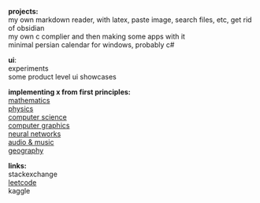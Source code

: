 **projects:**<br/>
my own markdown reader, with latex, paste image, search files, etc, get rid of obsidian<br/>
my own c complier and then making some apps with it<br/>
minimal persian calendar for windows, probably c#<br/>



**ui**:<br/>
experiments<br/>
some product level ui showcases<br/>

**implementing x from first principles:**<br/>
[mathematics](https://github.com/amin-abaspour/mathematics)<br/>
[physics](https://github.com/amin-abaspour/physics)<br/>
[computer science](https://github.com/amin-abaspour/computer-science)<br/>
[computer graphics](https://github.com/amin-abaspour/computer-graphics)<br/>
[neural networks](https://github.com/amin-abaspour/neural-networks)<br/>
[audio & music](https://github.com/amin-abaspour/music)<br/>
[geography](https://github.com/amin-abaspour/geography)<br/>

**links:**<br/>
stackexchange<br/>
[leetcode](https://leetcode.com/u/amin-abaspour/)<br/>
kaggle<br/>

